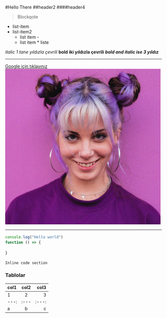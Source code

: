 #Hello There
##header2
####header4

>Blockqote

* list-item
* list-item2
  - list item -
  - list item
        * liste

*italic 1 tane yıldızla çevrili*
**bold iki yıldızla çevrili**
***bold and italic ise 3 yıldız***

---

[Google için tıklayınız](https://google.com)
![Resim Alt](img/client1.jpg)



***

```javascript
console.log("Hello world")
function () => {

}
````

`Inline code section`

### Tablolar

| col1 | col2  | col3|
|:--- | :---: | ---:|
| 1 |2 |3|
| ---: | :--- | :---: |
| a | b |c |




